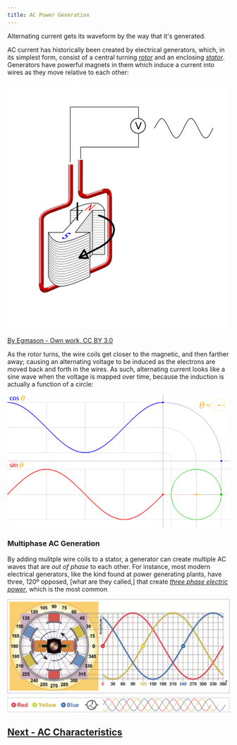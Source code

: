 ```yaml
---
title: AC Power Generation
---
```


Alternating current gets its waveform by the way that it's generated.

AC current has historically been created by electrical generators, which, in its simplest form, consist of a central turning [_rotor_](https://en.wikipedia.org/wiki/Rotor_(electric)) and an enclosing [_stator_](https://en.wikipedia.org/wiki/Stator). Generators have powerful magnets in them which induce a current into wires as they move relative to each other:

![](../Alternator.svg)

[By Egmason - Own work, CC BY 3.0](https://commons.wikimedia.org/w/index.php?curid=10250453)

As the rotor turns, the wire coils get closer to the magnetic, and then farther away; causing an alternating voltage to be induced as the electrons are moved back and forth in the wires. As such, alternating current looks like a sine wave when the voltage is mapped over time, because the induction is actually a function of a circle:

![](../Circle_cos_sin.gif)

### Multiphase AC Generation

By adding mulitple wire coils to a stator, a generator can create multiple AC waves that are _out of phase_ to each other. For instance, most modern electrical generators, like the kind found at power generating plants, have three, 120º opposed, [what are they called,] that create [_three phase electric power_](https://en.wikipedia.org/wiki/Three-phase_electric_power), which is the most common 

![](../Three_Phase_Generator.svg)

## [Next - AC Characteristics](../AC_Characteristics)

<br/>